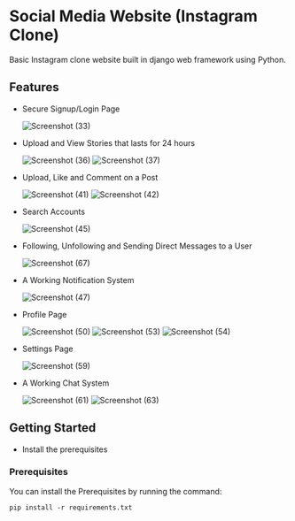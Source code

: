 # Social Media Website (Instagram Clone)
Basic Instagram clone website built in django web framework using Python.

## Features
* Secure Signup/Login Page

  ![Screenshot (33)](https://user-images.githubusercontent.com/99813035/187660635-70071ce2-8339-4dcc-bf7b-710b6538e28a.png)
  
* Upload and View Stories that lasts for 24 hours
  
  ![Screenshot (36)](https://user-images.githubusercontent.com/99813035/187663083-5ca5a79c-8b3c-4b2e-b151-c8040adbe7be.png)
  ![Screenshot (37)](https://user-images.githubusercontent.com/99813035/187663291-c5bac03f-c997-40c7-8f17-b2e7f53b9b07.png)
  
* Upload, Like and Comment on a Post

  ![Screenshot (41)](https://user-images.githubusercontent.com/99813035/187664630-5b60fae5-9801-489b-aa60-ddf1e4d8c0b3.png)
  ![Screenshot (42)](https://user-images.githubusercontent.com/99813035/187664634-9f9101cb-8316-4c0e-bc06-c8454656b874.png)
  
* Search Accounts
  
  ![Screenshot (45)](https://user-images.githubusercontent.com/99813035/187665507-101c8411-ee9f-4d4a-ba81-25570419f4e6.png)
  
* Following, Unfollowing and Sending Direct Messages to a User

  ![Screenshot (67)](https://user-images.githubusercontent.com/99813035/187705084-55305220-99f6-4947-a162-240e97e581c8.png)

  
* A Working Notification System
  
  ![Screenshot (47)](https://user-images.githubusercontent.com/99813035/187666077-e10245f8-dfde-47fb-95ff-6e58bd8ce471.png)
  
* Profile Page

  ![Screenshot (50)](https://user-images.githubusercontent.com/99813035/187666635-6f20e3bf-fb0e-483b-9002-dc50a8070a5e.png)
  ![Screenshot (53)](https://user-images.githubusercontent.com/99813035/187667041-0f763b46-dab1-4e27-afed-70d367f6bb10.png)
  ![Screenshot (54)](https://user-images.githubusercontent.com/99813035/187667052-ac59c1f2-4370-4469-9052-14ba40e02a94.png)
  
* Settings Page

  ![Screenshot (59)](https://user-images.githubusercontent.com/99813035/187668480-40952966-b117-4cc4-aeb5-92314ceb2192.png)
  
* A Working Chat System

  ![Screenshot (61)](https://user-images.githubusercontent.com/99813035/187669054-5be90d7b-8cd9-4135-a8d6-b1e9017f974e.png)
  ![Screenshot (63)](https://user-images.githubusercontent.com/99813035/187669061-99db96e4-262d-4e75-a487-4001d2fe32be.png)



## Getting Started
* Install the prerequisites 

### Prerequisites
You can install the Prerequisites by running the command:

```
pip install -r requirements.txt
```


